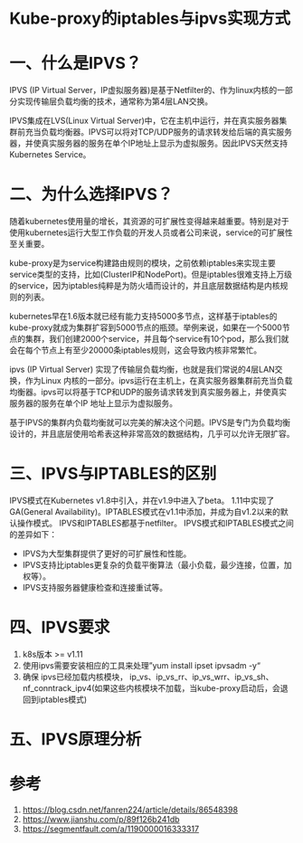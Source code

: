 # Kube-proxy的iptables与ipvs实现方式

# 一、什么是IPVS？

IPVS (IP Virtual Server，IP虚拟服务器)是基于Netfilter的、作为linux内核的一部分实现传输层负载均衡的技术，通常称为第4层LAN交换。

IPVS集成在LVS(Linux Virtual Server)中，它在主机中运行，并在真实服务器集群前充当负载均衡器。IPVS可以将对TCP/UDP服务的请求转发给后端的真实服务器，并使真实服务器的服务在单个IP地址上显示为虚拟服务。因此IPVS天然支持Kubernetes Service。

# 二、为什么选择IPVS？

随着kubernetes使用量的增长，其资源的可扩展性变得越来越重要。特别是对于使用kubernetes运行大型工作负载的开发人员或者公司来说，service的可扩展性至关重要。

kube-proxy是为service构建路由规则的模块，之前依赖iptables来实现主要service类型的支持，比如(ClusterIP和NodePort)。但是iptables很难支持上万级的service，因为iptables纯粹是为防火墙而设计的，并且底层数据结构是内核规则的列表。

kubernetes早在1.6版本就已经有能力支持5000多节点，这样基于iptables的kube-proxy就成为集群扩容到5000节点的瓶颈。举例来说，如果在一个5000节点的集群，我们创建2000个service，并且每个service有10个pod，那么我们就会在每个节点上有至少20000条iptables规则，这会导致内核非常繁忙。

ipvs (IP Virtual Server) 实现了传输层负载均衡，也就是我们常说的4层LAN交换，作为Linux 内核的一部分。ipvs运行在主机上，在真实服务器集群前充当负载均衡器。ipvs可以将基于TCP和UDP的服务请求转发到真实服务器上，并使真实服务器的服务在单个IP 地址上显示为虚拟服务。

基于IPVS的集群内负载均衡就可以完美的解决这个问题。IPVS是专门为负载均衡设计的，并且底层使用哈希表这种非常高效的数据结构，几乎可以允许无限扩容。

# 三、IPVS与IPTABLES的区别

IPVS模式在Kubernetes v1.8中引入，并在v1.9中进入了beta。 1.11中实现了GA(General Availability)。IPTABLES模式在v1.1中添加，并成为自v1.2以来的默认操作模式。 IPVS和IPTABLES都基于netfilter。 IPVS模式和IPTABLES模式之间的差异如下：

- IPVS为大型集群提供了更好的可扩展性和性能。
- IPVS支持比iptables更复杂的负载平衡算法（最小负载，最少连接，位置，加权等）。
- IPVS支持服务器健康检查和连接重试等。

# 四、IPVS要求

1. k8s版本 >= v1.11
2. 使用ipvs需要安装相应的工具来处理”yum install ipset ipvsadm -y“
3. 确保 ipvs已经加载内核模块， ip_vs、ip_vs_rr、ip_vs_wrr、ip_vs_sh、nf_conntrack_ipv4(如果这些内核模块不加载，当kube-proxy启动后，会退回到iptables模式)

# 五、IPVS原理分析



# 参考

1. https://blog.csdn.net/fanren224/article/details/86548398
2. https://www.jianshu.com/p/89f126b241db
3. https://segmentfault.com/a/1190000016333317